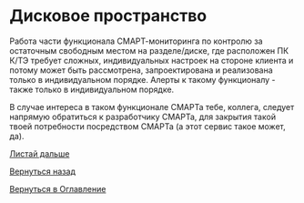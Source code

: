 # Дисковое пространство

Работа части функционала СМАРТ-мониторинга по контролю за остаточным свободным местом на разделе/диске, где расположен
ПК К/ТЭ требует сложных, индивидуальных настроек на стороне клиента и потому может быть рассмотрена, запроектирована
и реализована только в индивидуальном порядке. Алерты к такому функционалу - также только в индивидуальном порядке.

В случае интереса в таком функционале СМАРТа тебе, коллега, следует напрямую обратиться к разработчику СМАРТа, для
закрытия такой твоей потребности посредством СМАРТа (а этот сервис такое может, да).

[Листай дальше](066-for-managers.md)

[Вернуться назад](060-dashboards.md)

[Вернуться в Оглавление](Readme.md)
